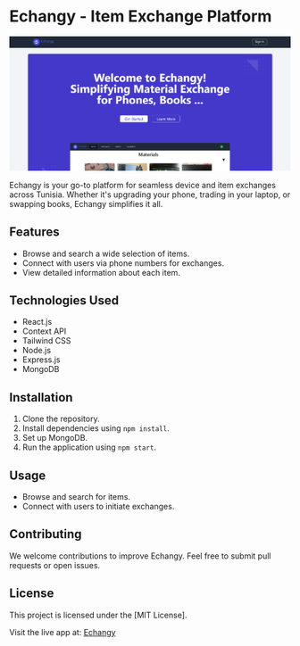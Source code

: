 # Echangy - Item Exchange Platform

![Echangy Logo](./echangy.png)

Echangy is your go-to platform for seamless device and item exchanges across Tunisia. Whether it's upgrading your phone, trading in your laptop, or swapping books, Echangy simplifies it all.

## Features

- Browse and search a wide selection of items.
- Connect with users via phone numbers for exchanges.
- View detailed information about each item.

## Technologies Used

- React.js
- Context API
- Tailwind CSS
- Node.js
- Express.js
- MongoDB

## Installation

1. Clone the repository.
2. Install dependencies using `npm install`.
3. Set up MongoDB.
4. Run the application using `npm start`.

## Usage

- Browse and search for items.
- Connect with users to initiate exchanges.

## Contributing

We welcome contributions to improve Echangy. Feel free to submit pull requests or open issues.

## License

This project is licensed under the [MIT License].

Visit the live app at: [Echangy](https://echangy.netlify.app/)
